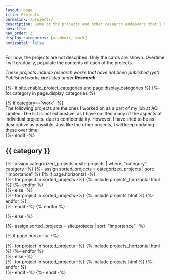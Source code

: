 ```yaml
---
layout: page
title: Projects
permalink: /projects/
description: Some of the projects and other research endeavors that I have worked on.  
nav: true
nav_order: 3
display_categories: [academic, work]
horizontal: false
---
```


For now, the projects are not described. Only the cards are shown. Overtime I will gradually, populate the contents of each of the projects. 

*These projects include research works that have not been published (yet). Published works are listed under __Research__*

<!-- pages/projects.md -->
<div class="projects">
{%- if site.enable_project_categories and page.display_categories %}
  <!-- Display categorized projects -->
  {%- for category in page.display_categories %}
  
  {% if category=='work' -%}
  <br>
  The following projects are the ones I worked on as a part of my job at ACI Limited. The list is not exhaustive, as I have omitted many of the aspects of individual projects, due to confidentiality. However, I have tried to be as descriptive as possible. Just like the other projects, I will keep updating these over time.  
  {%- endif -%}
  <h2 class="category">{{ category }}</h2>
  {%- assign categorized_projects = site.projects | where: "category", category -%}
  {%- assign sorted_projects = categorized_projects | sort: "importance" %}
  <!-- Generate cards for each project -->
  {% if page.horizontal -%}
  <div class="container">
    <div class="row row-cols-2">
    {%- for project in sorted_projects -%}
      {% include projects_horizontal.html %}
    {%- endfor %}
    </div>
  </div>
  {%- else -%}
  <div class="grid">
    {%- for project in sorted_projects -%}
      {% include projects.html %}
    {%- endfor %}
  </div>
  {%- endif -%}
  {% endfor %}

{%- else -%}
<!-- Display projects without categories -->
  {%- assign sorted_projects = site.projects | sort: "importance" -%}
  <!-- Generate cards for each project -->
  {% if page.horizontal -%}
  <div class="container">
    <div class="row row-cols-2">
    {%- for project in sorted_projects -%}
      {% include projects_horizontal.html %}
    {%- endfor %}
    </div>
  </div>
  {%- else -%}
  <div class="grid">
    {%- for project in sorted_projects -%}
      {% include projects.html %}
    {%- endfor %}
  </div>
  {%- endif -%}
{%- endif -%}
</div>
